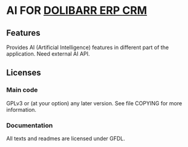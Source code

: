 # AI FOR [DOLIBARR ERP CRM](https://www.dolibarr.org)

## Features

Provides AI (Artificial Intelligence) features in different part of the application. Need external AI API. 

## Licenses

### Main code

GPLv3 or (at your option) any later version. See file COPYING for more information.

### Documentation

All texts and readmes are licensed under GFDL.
